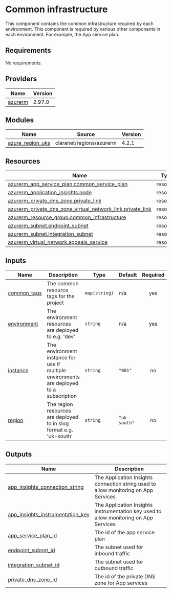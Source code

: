# Common infrastructure

This component contains the common infrastructure required by each environment. This component is required by various other components in each environment. For example, the App service plan.

<!-- BEGINNING OF PRE-COMMIT-TERRAFORM DOCS HOOK -->
## Requirements

No requirements.

## Providers

| Name | Version |
|------|---------|
| <a name="provider_azurerm"></a> [azurerm](#provider\_azurerm) | 2.97.0 |

## Modules

| Name | Source | Version |
|------|--------|---------|
| <a name="module_azure_region_uks"></a> [azure\_region\_uks](#module\_azure\_region\_uks) | claranet/regions/azurerm | 4.2.1 |

## Resources

| Name | Type |
|------|------|
| [azurerm_app_service_plan.common_service_plan](https://registry.terraform.io/providers/hashicorp/azurerm/latest/docs/resources/app_service_plan) | resource |
| [azurerm_application_insights.node](https://registry.terraform.io/providers/hashicorp/azurerm/latest/docs/resources/application_insights) | resource |
| [azurerm_private_dns_zone.private_link](https://registry.terraform.io/providers/hashicorp/azurerm/latest/docs/resources/private_dns_zone) | resource |
| [azurerm_private_dns_zone_virtual_network_link.private_link](https://registry.terraform.io/providers/hashicorp/azurerm/latest/docs/resources/private_dns_zone_virtual_network_link) | resource |
| [azurerm_resource_group.common_infrastructure](https://registry.terraform.io/providers/hashicorp/azurerm/latest/docs/resources/resource_group) | resource |
| [azurerm_subnet.endpoint_subnet](https://registry.terraform.io/providers/hashicorp/azurerm/latest/docs/resources/subnet) | resource |
| [azurerm_subnet.integration_subnet](https://registry.terraform.io/providers/hashicorp/azurerm/latest/docs/resources/subnet) | resource |
| [azurerm_virtual_network.appeals_service](https://registry.terraform.io/providers/hashicorp/azurerm/latest/docs/resources/virtual_network) | resource |

## Inputs

| Name | Description | Type | Default | Required |
|------|-------------|------|---------|:--------:|
| <a name="input_common_tags"></a> [common\_tags](#input\_common\_tags) | The common resource tags for the project | `map(string)` | n/a | yes |
| <a name="input_environment"></a> [environment](#input\_environment) | The environment resources are deployed to e.g. 'dev' | `string` | n/a | yes |
| <a name="input_instance"></a> [instance](#input\_instance) | The environment instance for use if multiple environments are deployed to a subscription | `string` | `"001"` | no |
| <a name="input_region"></a> [region](#input\_region) | The region resources are deployed to in slug format e.g. 'uk-south' | `string` | `"uk-south"` | no |

## Outputs

| Name | Description |
|------|-------------|
| <a name="output_app_insights_connection_string"></a> [app\_insights\_connection\_string](#output\_app\_insights\_connection\_string) | The Application Insights connection string used to allow monitoring on App Services |
| <a name="output_app_insights_instrumentation_key"></a> [app\_insights\_instrumentation\_key](#output\_app\_insights\_instrumentation\_key) | The Application Insights instrumentation key used to allow monitoring on App Services |
| <a name="output_app_service_plan_id"></a> [app\_service\_plan\_id](#output\_app\_service\_plan\_id) | The id of the app service plan |
| <a name="output_endpoint_subnet_id"></a> [endpoint\_subnet\_id](#output\_endpoint\_subnet\_id) | The subnet used for inbound traffic |
| <a name="output_integration_subnet_id"></a> [integration\_subnet\_id](#output\_integration\_subnet\_id) | The subnet used for outbound traffic |
| <a name="output_private_dns_zone_id"></a> [private\_dns\_zone\_id](#output\_private\_dns\_zone\_id) | The id of the private DNS zone for App services |
<!-- END OF PRE-COMMIT-TERRAFORM DOCS HOOK -->
